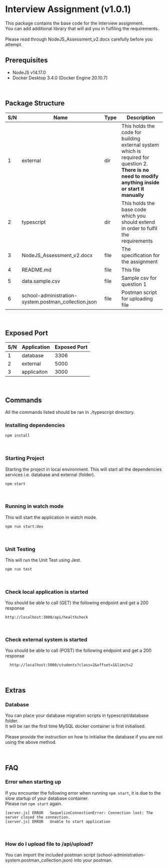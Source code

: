 # Interview Assignment (v1.0.1)

This package contains the base code for the interview assignment.<br>
You can add additional library that will aid you in fulfiling the requirements.
<br>
<br>
Please read through NodeJS_Assessment_v2.docx carefully before you attempt.

## Prerequisites
- NodeJS v14.17.0
- Docker Desktop 3.4.0 (Docker Engine 20.10.7)

<br>

## Package Structure
| S/N | Name | Type | Description |
|-----|------|------|-------------|
| 1 | external | dir | This holds the code for building external system which is required for question 2.<br><b>There is no need to modify anything inside or start it manually</b>
| 2 | typescript | dir | This holds the base code which you should extend in order to fulfil the requirements |
| 3 | NodeJS_Assessment_v2.docx | file | The specification for the assignment |
| 4 | README.md | file | This file |
| 5 | data.sample.csv | file | Sample csv for question 1 |
| 6 | school-administration-system.postman_collection.json | file | Postman script for uploading file |

<br>

## Exposed Port
| S/N | Application | Exposed Port |
|-----|-------------|--------------|
| 1 | database | 3306 |
| 2 | external | 5000 |
| 3 | applicaiton | 3000 |

<br>

## Commands
All the commands listed should be ran in ./typescript directory.

### Installing dependencies
```bash
npm install
```

<br>

### Starting Project
Starting the project in local environment.
This will start all the dependencies services i.e. database and external (folder).
```bash
npm start
```

<br>

### Running in watch mode
This will start the application in watch mode.
```bash
npm run start:dev
```

<br>

### Unit Testing
This will run the Unit Test using Jest.
```bash
npm run test
```

<br>

### Check local application is started
You should be able to call (GET) the following endpoint and get a 200 response

```
http://localhost:3000/api/healthcheck
```

<br>

### Check external system is started
You should be able to call (POST) the following endpoint and get a 200 response
```
  http://localhost:5000/students?class=2&offset=1&limit=2
```

<br>

## Extras

### Database
You can place your database migration scripts in typescript/database folder. <br>
It will be ran the first time MySQL docker container is first initialised. <br><br>
Please provide the instruction on how to initialise the database if you are not using the above method.

<br>

## FAQ

### Error when starting up
If you encounter the following error when running ```npm start```, it is due to the slow startup of your database container.<br>
Please run ```npm start``` again.

```
[server.js]	ERROR	SequelizeConnectionError: Connection lost: The server closed the connection.
[server.js]	ERROR	Unable to start application
```

<br>

### How do I upload file to /api/upload?
You can import the included postman script (school-administration-system.postman_collection.json) into your postman.

